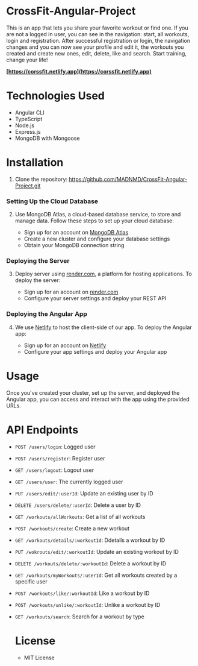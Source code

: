 # CrossFit-Angular-Project

This is an app that lets you share your favorite workout or find one. If you are not a logged in user, you can see in the navigation: start, all workouts, login and registration. After successful registration or login, the navigation changes and you can now see your profile and edit it, the workouts you created and create new ones, edit, delete, like and search. Start training, change your life!

**[https://corssfit.netlify.app](https://corssfit.netlify.app)**

# Technologies Used
 - Angular CLI
 - TypeScript
 - Node.js
 - Express.js
 - MongoDB with Mongoose

# Installation
1. Clone the repository: https://github.com/MADNMD/CrossFit-Angular-Project.git

 ### Setting Up the Cloud Database

2. Use MongoDB Atlas, a cloud-based database service, to store and manage data. Follow these steps to set up your cloud database:

   - Sign up for an account on [MongoDB Atlas](https://www.mongodb.com/cloud/atlas)
   - Create a new cluster and configure your database settings
   - Obtain your MongoDB connection string

### Deploying the Server

3. Deploy server using [render.com](https://render.com), a platform for hosting applications. To deploy the server:

   - Sign up for an account on [render.com](https://render.com)
   - Configure your server settings and deploy your REST API

### Deploying the Angular App

4. We use [Netlify](https://www.netlify.com) to host the client-side of our app. To deploy the Angular app:

   - Sign up for an account on [Netlify](https://www.netlify.com)
   - Configure your app settings and deploy your Angular app

# Usage
Once you've created your cluster, set up the server, and deployed the Angular app, you can access and interact with the app using the provided URLs.

# API Endpoints
 - `POST /users/login`: Logged user
 - `POST /users/register`: Register user
 - `GET /users/logout`: Logout user
 - `GET /users/user`: The currently logged user
 - `PUT /users/edit/:userId`: Update an existing user by ID
 - `DELETE /users/delete/:userId`: Delete a user by ID
 - `GET /workouts/allWorkouts`:  Get a list of all workouts
 - `POST /workouts/create`: Create a new workout
 - `GET /workouts/details/:workoutId`: Ddetails a workout by ID
 - `PUT /wokrouts/edit/:workoutId`: Update an existing workout by ID
 - `DELETE /workouts/delete/:workoutId`: Delete a workout by ID
 - `GET /workouts/myWorkouts/:userId`: Get all workouts created by a specific user
 - `POST /workouts/like/:workoutId`: Like a workout by ID
 - `POST /workouts/unlike/:workoutId`: Unlike a workout by ID
 - `GET /workouts/search`: Search for a workout by type

   # License
   - MIT License

